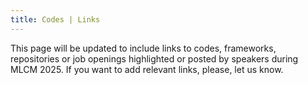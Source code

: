 ```yaml
---
title: Codes | Links
---
```


This page will be updated to include links to codes, frameworks, repositories or job openings highlighted or posted by speakers during MLCM 2025. If you want to add relevant links, please, let us know.

